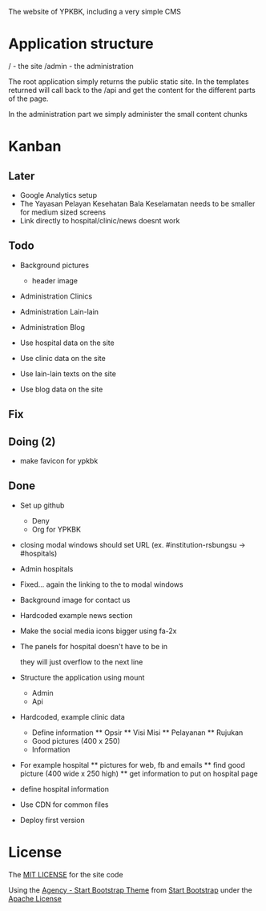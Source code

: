 The website of YPKBK, including a very simple CMS

# Application structure
/ - the site
/admin - the administration

The root application simply returns the public static site. In the templates returned will call back to the /api and get the content for the different parts of the page.

In the administration part we simply administer the small content chunks

# Kanban
## Later
* Google Analytics setup
* The Yayasan Pelayan Kesehatan Bala Keselamatan needs to be smaller for medium sized screens
* Link directly to hospital/clinic/news doesnt work


## Todo

* Background pictures
	* header image

* Administration Clinics
* Administration Lain-lain
* Administration Blog

* Use hospital data on the site
* Use clinic data on the site
* Use lain-lain texts on the site
* Use blog data on the site

## Fix

## Doing (2)
* make favicon for ypkbk


## Done
* Set up github
	* Deny
	* Org for YPKBK
* closing modal windows should set URL (ex. #institution-rsbungsu -> #hospitals)
* Admin hospitals
* Fixed... again the linking to the to modal windows
* Background image for contact us
* Hardcoded example news section
* Make the social media icons bigger using fa-2x
* The panels for hospital doesn't have to be in <div class="row"></div> they will just overflow to the next line
* Structure the application using mount
	* Admin
	* Api

* Hardcoded, example clinic data
	* Define information
	** Opsir
	** Visi Misi
	** Pelayanan
	** Rujukan
	* Good pictures (400 x 250)
	* Information
* For example hospital
** pictures for web, fb and emails
** find good picture (400 wide x 250 high)
** get information to put on hospital page
* define hospital information
* Use CDN for common files
* Deploy first version


# License
The [MIT LICENSE](LICENSE) for the site code

Using the [Agency - Start Bootstrap Theme](http://startbootstrap.com/template-overviews/agency/) from [Start Bootstrap](http://startbootstrap.com) under the [Apache License](/public/LICENSE)

